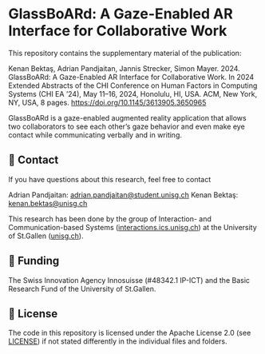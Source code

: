 # GlassBoARd: A Gaze-Enabled AR Interface for Collaborative Work

This repository contains the supplementary material of the publication:

Kenan Bektaş, Adrian Pandjaitan, Jannis Strecker, Simon Mayer. 2024. GlassBoARd: A Gaze-Enabled AR Interface for Collaborative Work. In 2024 Extended Abstracts of the CHI Conference on Human Factors in Computing Systems (CHI EA ’24), May 11–16, 2024, Honolulu, HI, USA. ACM, New York, NY, USA, 8 pages. https://doi.org/10.1145/3613905.3650965

GlassBoARd is a gaze-enabled augmented reality application that allows two collaborators to see each other’s gaze behavior and even make eye contact while communicating verbally and in writing.


## 📧 Contact

If you have questions about this research, feel free to contact 

Adrian Pandjaitan: [adrian.pandjaitan@student.unisg.ch](mailto:adrian.pandjaitan@student.unisg.ch)
Kenan Bektaş: [kenan.bektas@unisg.ch](mailto:kenan.bektas@unisg.ch)

This research has been done by the group of Interaction- and Communication-based Systems ([interactions.ics.unisg.ch](https://interactions.ics.unisg.ch)) at the University of St.Gallen ([unisg.ch](https://unisg.ch)).

## 📑 Funding

The Swiss Innovation Agency Innosuisse (#48342.1 IP-ICT) and the Basic Research Fund of the University of St.Gallen.

## 📑 License
The code in this repository is licensed under the Apache License 2.0 (see [LICENSE](https://github.com/Interactions-HSG/GEAR/blob/main/LICENSE)) if not stated differently in the individual files and folders.
